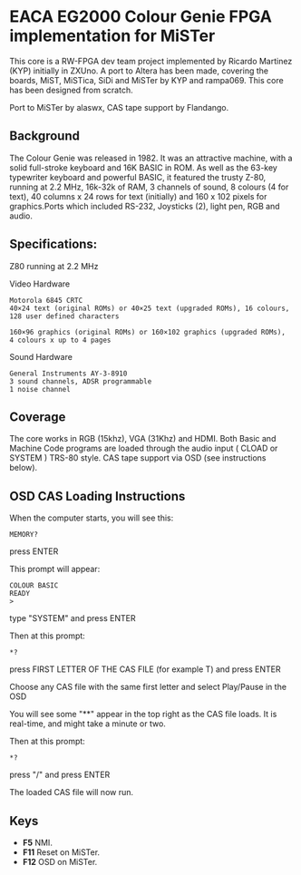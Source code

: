 # EACA EG2000 Colour Genie FPGA implementation for MiSTer

This core is a RW-FPGA dev team project implemented by Ricardo Martinez (KYP) initially in ZXUno.
A port to Altera has been made, covering the boards, MiST, MiSTica, SiDi and MiSTer by KYP and rampa069.
This core has been designed from scratch.

Port to MiSTer by alaswx, CAS tape support by Flandango.

## Background

The Colour Genie was released in 1982.  It was an attractive machine, with a solid 
full-stroke keyboard and 16K BASIC in ROM. 
As well as the 63-key typewriter keyboard and powerful BASIC, it featured the 
trusty Z-80, running at 2.2 MHz, 16k-32k of RAM, 3 channels of sound, 8 colours 
(4 for text), 40 columns x 24 rows for text (initially) and 160 x 102 pixels 
for graphics.Ports which included RS-232, Joysticks (2), light pen, RGB and audio.  

## Specifications:

Z80 running at 2.2 MHz

Video Hardware

    Motorola 6845 CRTC
    40×24 text (original ROMs) or 40×25 text (upgraded ROMs), 16 colours, 
    128 user defined characters
    
    160×96 graphics (original ROMs) or 160×102 graphics (upgraded ROMs), 
    4 colours x up to 4 pages

Sound Hardware

    General Instruments AY-3-8910
    3 sound channels, ADSR programmable
    1 noise channel
 
## Coverage

The core works in RGB (15khz), VGA (31Khz) and HDMI. 
Both Basic and Machine Code programs are loaded through the audio input ( CLOAD or SYSTEM ) TRS-80 style. CAS tape support via OSD (see instructions below). 

## OSD CAS Loading Instructions

When the computer starts, you will see this:

    MEMORY?

press ENTER

This prompt will appear:

    COLOUR BASIC
    READY
    >

type "SYSTEM" and press ENTER

Then at this prompt:

    *?

press FIRST LETTER OF THE CAS FILE (for example T) and press ENTER

Choose any CAS file with the same first letter and select Play/Pause in the OSD

You will see some "**" appear in the top right as the CAS file loads. It is real-time, and might take a minute or two.

Then at this prompt:

    *? 

press "/" and press ENTER

The loaded CAS file will now run.

## Keys
 * **F5** NMI.
 * **F11** Reset on MiSTer.
 * **F12** OSD on MiSTer.